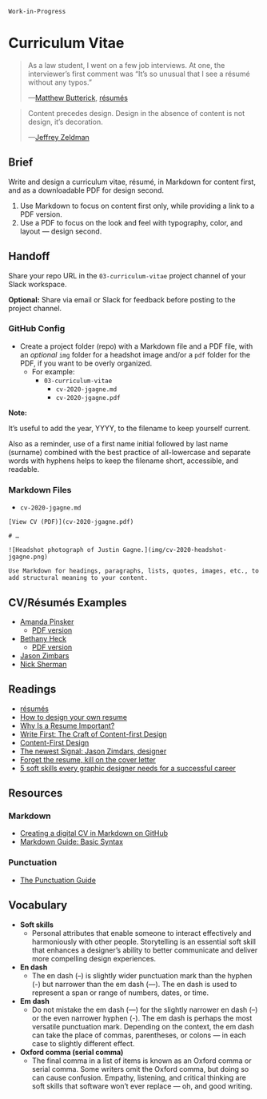 `Work-in-Progress`

# Curriculum Vitae

> As a law student, I went on a few job interviews. At one, the interviewer’s first comment was “It’s so unusual that I see a résumé without any typos.”
>
>—[Matthew Butterick](https://practicaltypography.com), [résumés](https://practicaltypography.com/resumes.html)

> Content precedes design. Design in the absence of content is not design, it’s decoration.
>
>—[Jeffrey Zeldman](https://twitter.com/zeldman/status/804159148?lang=en)

## Brief

Write and design a curriculum vitae, résumé, in Markdown for content first, and as a downloadable PDF for design second.

1. Use Markdown to focus on content first only, while providing a link to a PDF version.
2. Use a PDF to focus on the look and feel with typography, color, and layout — design second.

## Handoff

Share your repo URL in the `03-curriculum-vitae` project channel of your Slack workspace.

**Optional:** Share via email or Slack for feedback before posting to the project channel.

### GitHub Config

- Create a project folder (repo) with a Markdown file and a PDF file, with an *optional* `img` folder for a headshot image and/or a `pdf` folder for the PDF, if you want to be overly organized.
  - For example:
    - `03-curriculum-vitae`
      - `cv-2020-jgagne.md`
      - `cv-2020-jgagne.pdf`

**Note:**

It’s useful to add the year, YYYY, to the filename to keep yourself current.

Also as a reminder, use of a first name initial followed by last name (surname) combined with the best practice of all-lowercase and separate words with hyphens helps to keep the filename short, accessible, and readable.

### Markdown Files

- `cv-2020-jgagne.md`

```
[View CV (PDF)](cv-2020-jgagne.pdf)

# …

![Headshot photograph of Justin Gagne.](img/cv-2020-headshot-jgagne.png)

Use Markdown for headings, paragraphs, lists, quotes, images, etc., to add structural meaning to your content.

```

## CV/Résumés Examples

- [Amanda Pinsker](https://amandapinsker.com)
  - [PDF version](https://amandapinsker.com/pinsker-resume-2020.pdf)
- [Bethany Heck](https://heckhouse.com/about/)
  - [PDF version](https://www.dropbox.com/s/r765mszd44pdgbq/BethanyHeckresume.pdf)
- [Jason Zimbars](http://jasonzimdars.com/resume.html)
- [Nick Sherman](https://nicksherman.com)

## Readings

- [résumés](https://practicaltypography.com/resumes.html)
- [How to design your own resume](https://uxdesign.cc/how-to-design-your-resumes-3b86ff7d9f76)
- [Why Is a Resume Important?](https://www.indeed.com/career-advice/resumes-cover-letters/why-is-a-resume-important)
- [Write First: The Craft of Content-first Design](https://medium.com/google-design/write-first-the-craft-of-content-first-design-d9460d567947)
- [Content-First Design](https://alistapart.com/blog/post/content-first-design/)
- [The newest Signal: Jason Zimdars, designer](https://signalvnoise.com/posts/1726-the-newest-signal-jason-zimdars-designer)
- [Forget the resume, kill on the cover letter](https://signalvnoise.com/posts/1748-forget-the-resume-kill-on-the-cover-letter)
- [5 soft skills every graphic designer needs for a successful career](https://dribbble.com/stories/2020/08/25/graphic-designer-soft-skills)

## Resources

### Markdown

- [Creating a digital CV in Markdown on GitHub](https://workwithcarolyn.com/blog/digital-cv-guide)
- [Markdown Guide: Basic Syntax](https://www.markdownguide.org/basic-syntax/)

### Punctuation

- [The Punctuation Guide](https://www.thepunctuationguide.com)

## Vocabulary

- **Soft skills**
  - Personal attributes that enable someone to interact effectively and harmoniously with other people. Storytelling is an essential soft skill that enhances a designer’s ability to better communicate and deliver more compelling design experiences.
- **En dash**
  - The en dash (–) is slightly wider punctuation mark than the hyphen (-) but narrower than the em dash (—). The en dash is used to represent a span or range of numbers, dates, or time.
- **Em dash**
  - Do not mistake the em dash (—) for the slightly narrower en dash (–) or the even narrower hyphen (-). The em dash is perhaps the most versatile punctuation mark. Depending on the context, the em dash can take the place of commas, parentheses, or colons⁠ — in each case to slightly different effect.
- **Oxford comma (serial comma)**
  - The final comma in a list of items is known as an Oxford comma or serial comma. Some writers omit the Oxford comma, but doing so can cause confusion. Empathy, listening, and critical thinking are soft skills that software won’t ever replace — oh, and good writing.
